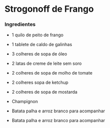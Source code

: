 # Strogonoff de Frango

### Ingredientes

- 1 quilo de peito de frango
- 1 tablete de caldo de galinhas
- 3 colheres de sopa de óleo
- 2 latas de creme de leite sem soro
- 2 colheres de sopa de molho de tomate
- 2 colheres sopa de ketchup
- 2 colheres de sopa de mostarda
- Champignon
- Batata palha e arroz branco para acompanhar

- Batata palha e arroz branco para acompanhar





